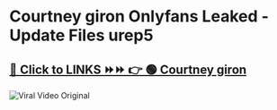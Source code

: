 
 # Courtney giron Onlyfans Leaked - Update Files urep5

## <h2><a href="https://clipsfans.com/Courtney_giron&ref=git">🔗 Click to LINKS ⏩⏩ 👉 🟢 Courtney giron </a></h2>

<a href="https://clipsfans.com/Courtney_giron&ref=git" rel="nofollow" data-target="animated-image.originalLink"><img src="https://i.ibb.co.com/xMMVF88/686577567.gif" alt="Viral Video Original" style="max-width: 100%; display: inline-block;" data-target="animated-image.originalImage"></a>

